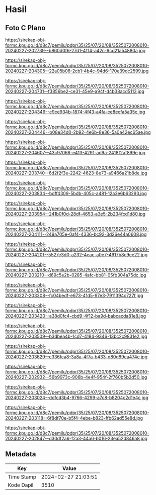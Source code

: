 # Hasil

## Foto C Plano

https://sirekap-obj-formc.kpu.go.id/d8c7/pemilu/pdpr/35/25/07/20/08/3525072008010-20240227-202739--b860d0f6-27d1-4114-a42c-9cd21a54880a.jpg

https://sirekap-obj-formc.kpu.go.id/d8c7/pemilu/pdpr/35/25/07/20/08/3525072008010-20240227-204305--22a05b06-2cb1-4b4c-94d6-170e39dc2599.jpg

https://sirekap-obj-formc.kpu.go.id/d8c7/pemilu/pdpr/35/25/07/20/08/3525072008010-20240227-204731--f3856be2-ce31-45e9-a94f-d4b38acd5113.jpg

https://sirekap-obj-formc.kpu.go.id/d8c7/pemilu/pdpr/35/25/07/20/08/3525072008010-20240227-204349--c9ce934b-1874-4f43-a4fa-ce8ecfa5a35c.jpg

https://sirekap-obj-formc.kpu.go.id/d8c7/pemilu/pdpr/35/25/07/20/08/3525072008010-20240227-204446--b08e34d0-2b92-4e6b-8e36-5a0a42ec65ae.jpg

https://sirekap-obj-formc.kpu.go.id/d8c7/pemilu/pdpr/35/25/07/20/08/3525072008010-20240227-204607--43c97068-e413-4291-ad9a-2418f2af899e.jpg

https://sirekap-obj-formc.kpu.go.id/d8c7/pemilu/pdpr/35/25/07/20/08/3525072008010-20240227-203740--6d2f2f3e-2242-4623-8e73-a9466a21b8de.jpg

https://sirekap-obj-formc.kpu.go.id/d8c7/pemilu/pdpr/35/25/07/20/08/3525072008010-20240227-203834--bdff4309-5bdb-405c-a481-12a3e6b63293.jpg

https://sirekap-obj-formc.kpu.go.id/d8c7/pemilu/pdpr/35/25/07/20/08/3525072008010-20240227-203954--241b0f0d-28df-4653-a3e5-2b234fcd1d80.jpg

https://sirekap-obj-formc.kpu.go.id/d8c7/pemilu/pdpr/35/25/07/20/08/3525072008010-20240227-204111--249a705e-0af4-4336-bc92-3d26e44a0608.jpg

https://sirekap-obj-formc.kpu.go.id/d8c7/pemilu/pdpr/35/25/07/20/08/3525072008010-20240227-204201--5527e3d0-a232-4eac-a0e7-4617b8c9ee22.jpg

https://sirekap-obj-formc.kpu.go.id/d8c7/pemilu/pdpr/35/25/07/20/08/3525072008010-20240227-203210--d69c5e2b-0285-4afc-bb81-05fb304a75dc.jpg

https://sirekap-obj-formc.kpu.go.id/d8c7/pemilu/pdpr/35/25/07/20/08/3525072008010-20240227-203308--fc04bedf-e673-41d5-97e3-7911394c727f.jpg

https://sirekap-obj-formc.kpu.go.id/d8c7/pemilu/pdpr/35/25/07/20/08/3525072008010-20240227-203420--a38d0fc4-cbd9-4f12-ba9d-babcacda81e8.jpg

https://sirekap-obj-formc.kpu.go.id/d8c7/pemilu/pdpr/35/25/07/20/08/3525072008010-20240227-203509--b3dbea4b-1cd7-4184-9346-13bc2c9831e2.jpg

https://sirekap-obj-formc.kpu.go.id/d8c7/pemilu/pdpr/35/25/07/20/08/3525072008010-20240227-203629--c336fca8-3a8a-4f7a-b433-d80d89ea474e.jpg

https://sirekap-obj-formc.kpu.go.id/d8c7/pemilu/pdpr/35/25/07/20/08/3525072008010-20240227-202932--56b9973c-906b-4e4f-954f-2f760b5b2d50.jpg

https://sirekap-obj-formc.kpu.go.id/d8c7/pemilu/pdpr/35/25/07/20/08/3525072008010-20240227-203024--ddfcd3b4-9766-4299-a7c8-b8204c2d1e4c.jpg

https://sirekap-obj-formc.kpu.go.id/d8c7/pemilu/pdpr/35/25/07/20/08/3525072008010-20240227-203118--6f8df70e-b5f4-4ebe-b823-ffb62ad55e8d.jpg

https://sirekap-obj-formc.kpu.go.id/d8c7/pemilu/pdpr/35/25/07/20/08/3525072008010-20240227-202847--d30df2a6-f2a3-44a6-b016-23ea52d846a8.jpg


## Metadata

| Key        | Value               |
| ---------- | ------------------- |
| Time Stamp | 2024-02-27 21:03:51 |
| Kode Dapil | 3510                |



